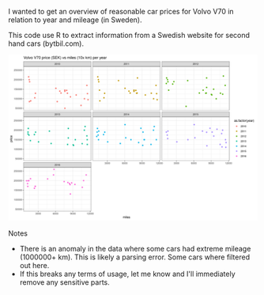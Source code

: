 I wanted to get an overview of reasonable car prices for Volvo V70 in relation to year and mileage (in Sweden).

This code use R to extract information from a Swedish website for second hand cars (bytbil.com).

![Price overview](figures/volvo_v70_2010_2016.png)

Notes

* There is an anomaly in the data where some cars had extreme mileage (1000000+ km). This is likely a parsing error. Some cars where filtered out here.
* If this breaks any terms of usage, let me know and I'll immediately remove any sensitive parts.

